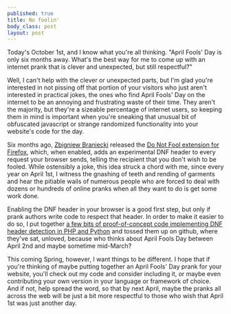 ```yaml
--- 
published: true
title: No foolin'
body_class: post
layout: post
---
```





Today's October 1st, and I know what you're all thinking. "April Fools' Day is only six months away. What's the best way for me to come up with an internet prank that is clever and unexpected, but still respectful?"

Well, I can't help with the clever or unexpected parts, but I'm glad you're interested in not pissing off that portion of your visitors who just aren't interested in practical jokes, the ones who find April Fools' Day on the internet to be an annoying and frustrating waste of their time. They aren't the majority, but they're a sizeable percentage of internet users, so keeping them in mind is important when you're sneaking that unusual bit of obfuscated javascript or strange randomized functionality into your website's code for the day.

Six months ago, [Zbigniew Braniecki][1] released the [Do Not Fool extension for Firefox][2], which, when enabled, adds an experimental DNF header to every request your browser sends, telling the recipient that you don't wish to be fooled. While ostensibly a joke, this idea struck a chord with me, since every year on April 1st, I witness the gnashing of teeth and rending of garments and hear the pitiable wails of numerous people who are forced to deal with dozens or hundreds of online pranks when all they want to do is get some work done.

Enabling the DNF header in your browser is a good first step, but only if prank authors write code to respect that header. In order to make it easier to do so, I put together [a few bits of proof-of-concept code implementing DNF header detection in PHP and Python][3] and tossed them up on github, where they've sat, unloved, because who thinks about April Fools Day between April 2nd and maybe sometime mid-March?

This coming Spring, however, I want things to be different. I hope that if you're thinking of maybe putting together an April Fools' Day prank for your website, you'll check out my code and consider including it, or maybe even contributing your own version in your language or framework of choice. And if not, help spread the word, so that by next April, maybe the pranks all across the web will be just a bit more respectful to those who wish that April 1st was just another day.

 [1]: http://diary.braniecki.net/ "Zbigniew Braniecki's website"
 [2]: https://addons.mozilla.org/en-US/firefox/addon/do-not-fool/ "The Do Not Fool add-on for Firefox"
 [3]: https://github.com/rfreebern/Do-Not-Fool/ "Do-Not-Fool, a code repository by rfreebern on Github"
